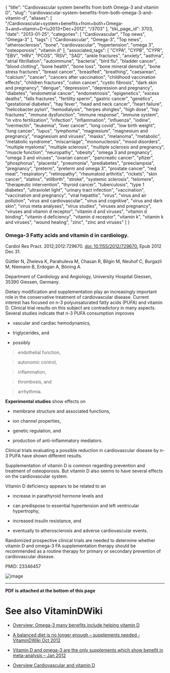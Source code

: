 {
    "title": "Cardiovascular system benefits from both Omega-3 and vitamin D",
    "slug": "cardiovascular-system-benefits-from-both-omega-3-and-vitamin-d",
    "aliases": [
        "/Cardiovascular+system+benefits+from+both+Omega-3+and+vitamin+D+\u2013+Dec+2012",
        "/3703"
    ],
    "tiki_page_id": 3703,
    "date": "2013-01-25",
    "categories": [
        "Cardiovascular",
        "Top news",
        "Omega-3"
    ],
    "tags": [
        "Cardiovascular",
        "Omega-3",
        "Top news",
        "atherosclerosis",
        "bone",
        "cardiovascular",
        "hypertension",
        "omega 3",
        "osteoporosis",
        "vitamin d"
    ],
    "associated_tags": [
        "CYPA",
        "CYPB",
        "CYPR",
        "EBV",
        "HRV",
        "PCOS",
        "RSV",
        "SAD",
        "ankle fractures",
        "anxiety",
        "asthma",
        "atrial fibrillation",
        "autoimmune",
        "bacteria",
        "bird flu",
        "bladder cancer",
        "blood clotting",
        "bone health",
        "bone loss",
        "bone mineral density",
        "bone stress fractures",
        "breast cancer",
        "breastfed",
        "breathing",
        "caesarean",
        "calcium",
        "cancer",
        "cancers after vaccination",
        "childhood vaccination effects",
        "children fractures",
        "colon cancer",
        "cystic fibrosis",
        "dark skin and pregnancy",
        "dengue",
        "depression",
        "depression and pregnancy",
        "diabetes",
        "endometrial cancer",
        "endometriosis",
        "epigenetics",
        "excess deaths",
        "falls fractures",
        "fertility sperm",
        "gastric cancer",
        "genetics",
        "gestational diabetes",
        "hay fever",
        "head and neck cancer",
        "heart failure",
        "helicobacter pylori",
        "hemodialysis",
        "herpes shingles",
        "high dose",
        "hip fractures",
        "immune dysfunction",
        "immune response",
        "immune system",
        "in vitro fertilization",
        "infection",
        "inflammation",
        "influenza",
        "iodine",
        "ivermectin",
        "leukemia",
        "liver cancer",
        "long covid",
        "low birth weight",
        "lung cancer",
        "lupus",
        "lymphoma",
        "magnesium",
        "magnesium and pregnancy",
        "magnesium and viruses",
        "masks",
        "melanoma",
        "metabolic",
        "metabolic syndrome",
        "miscarriage",
        "mononucleosis",
        "mood disorders",
        "multiple myeloma",
        "multiple sclerosis",
        "multiple sclerosis and pregnancy",
        "muscle function",
        "neuropathy",
        "obesity",
        "omega 3 and pregnancy",
        "omega 3 and viruses",
        "ovarian cancer",
        "pancreatic cancer",
        "pfizer",
        "phosphorus",
        "placenta",
        "pneumonia",
        "prediabetes",
        "preeclampsia",
        "pregnancy",
        "preterm",
        "preterm and omega 3",
        "prostate cancer",
        "red meat",
        "respiratory",
        "retinopathy",
        "rheumatoid arthritis",
        "rickets",
        "skin cancer",
        "statins",
        "stillbirth",
        "stroke",
        "systemic sclerosis",
        "telomere",
        "therapeutic intervention",
        "thyroid cancer",
        "tuberculosis",
        "type 1 diabetes",
        "ultraviolet light",
        "urinary tract infection",
        "vaccination",
        "vaccination and pregnancy",
        "viral hepatitis",
        "virus",
        "virus and air pollution",
        "virus and cardiovascular",
        "virus and cognitive",
        "virus and dark skin",
        "virus meta analyses",
        "virus studies",
        "viruses and pregnancy",
        "viruses and vitamin d receptor",
        "vitamin d and viruses",
        "vitamin d binding",
        "vitamin d deficiency",
        "vitamin d receptor",
        "vitamin k",
        "vitamin k and viruses",
        "wound healing",
        "zinc",
        "zinc and viruses"
    ]
}


### Omega-3 Fatty acids and vitamin d in cardiology.

Cardiol Res Pract. 2012;2012:729670. [doi: 10.1155/2012/729670.](https://doi.org/10.1155/2012/729670.) Epub 2012 Dec 31.

Güttler N, Zheleva K, Parahuleva M, Chasan R, Bilgin M, Neuhof C, Burgazli M, Niemann B, Erdogan A, Böning A.

Department of Cardiology and Angiology, University Hospital Giessen, 35390 Giessen, Germany.

Dietary modification and supplementation play an increasingly important role in the conservative treatment of cardiovascular disease. Current interest has focused on n-3 polyunsaturated fatty acids (PUFA) and vitamin D. Clinical trial results on this subject are contradictory in many aspects. Several studies indicate that n-3 PUFA consumption improves 

* vascular and cardiac hemodynamics, 

* triglycerides, and 

* possibly 

> endothelial function, 

> autonomic control, 

> inflammation, 

> thrombosis, and 

> arrhythmia. 

 **Experimental studies**  show effects on 

* membrane structure and associated functions, 

* ion channel properties, 

* genetic regulation, and 

* production of anti-inflammatory mediators. 

Clinical trials evaluating a possible reduction in cardiovascular disease by n-3 PUFA have shown different results. 

Supplementation of vitamin D is common regarding prevention and treatment of osteoporosis. But vitamin D also seems to have several effects on the cardiovascular system. 

Vitamin D deficiency appears to be related to an 

* increase in parathyroid hormone levels and 

* can predispose to essential hypertension and left ventricular hypertrophy, 

* increased insulin resistance, and 

* eventually to atherosclerosis and adverse cardiovascular events. 

Randomized prospective clinical trials are needed to determine whether vitamin D and omega-3 FA supplementation therapy should be recommended as a routine therapy for primary or secondary prevention of cardiovascular disease.

PMID:     23346457

<img src="https://d378j1rmrlek7x.cloudfront.net/attachments/jpeg/omega-3-cardiology.jpg" alt="image">

---

 **PDF is attached at the bottom of this page** 

# See also VitaminDWiki

* [Overview: Omega-3 many benefits include helping vitamin D](/posts/overview-omega-3-many-benefits-include-helping-vitamin-d)

* [A balanced diet is no longer enough – supplements needed - VitaminDWiki Oct 2012](/posts/a-balanced-diet-is-no-longer-enough-supplements-needed-vitamindwiki)

* [Vitamin D and omega-3 are the only supplements which show benefit in meta-analysis – Jan 2012](/tags/vitamin-d-and-omega-3-are-the-only-supplements-which-show-benefit-in-meta-analysis-jan-2012.html)

* [Overview Cardiovascular and vitamin D](/tags/overview-cardiovascular-and-vitamin-d.html)